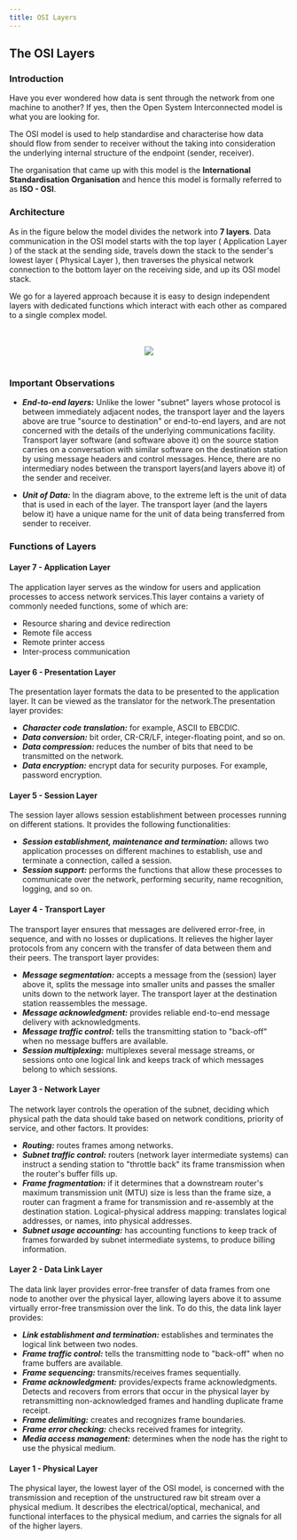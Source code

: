 ```yaml
---
title: OSI Layers 
---
```

## The OSI Layers


### Introduction


Have you ever wondered how data is sent through the network from one machine to another? If yes, then the Open System Interconnected model is what you are looking for. 

The OSI model is used to help standardise and characterise how data should flow from sender to receiver without the taking into consideration the underlying internal structure of the endpoint (sender, receiver).

The organisation that came up with this model is the **International Standardisation Organisation** and hence this model is formally referred to as **ISO - OSI**.


### Architecture 


As in the figure below the model divides the network into **7 layers**. Data communication in the OSI model starts with the top layer ( Application Layer ) of the stack at the sending side, travels down the stack to the sender's lowest layer ( Physical Layer ), then traverses the physical network connection to the bottom layer on the receiving side, and up its OSI model stack. 

We go for a layered approach because it is easy to design independent layers with dedicated functions which interact with each other as compared to a single complex model.


<p align = "center"> 
  <br></br>
  <img src="https://user-images.githubusercontent.com/16820612/33828192-2773b920-de91-11e7-8804-08dbfaf0143a.jpg"/>
  <br></br>
</p>


### **Important Observations**


* _**End-to-end layers:**_
Unlike the lower "subnet" layers whose protocol is between immediately adjacent nodes, the transport layer and the layers above are true "source to destination" or end-to-end layers, and are not concerned with the details of the underlying communications facility. Transport layer software (and software above it) on the source station carries on a conversation with similar software on the destination station by using message headers and control messages. Hence, there are no intermediary nodes between the transport layers(and layers above it) of the sender and receiver.

* _**Unit of Data:**_
In the diagram above, to the extreme left is the unit of data that is used in each of the layer. The transport layer (and the layers below it) have a unique name for the unit of data being transferred from sender to receiver. 


### **Functions of Layers**


#### **Layer 7 - Application Layer**
The application layer serves as the window for users and application processes to access network services.This layer contains a variety of commonly needed functions, some of which are:

* Resource sharing and device redirection
* Remote file access
* Remote printer access
* Inter-process communication


#### **Layer 6 - Presentation Layer**
The presentation layer formats the data to be presented to the application layer. It can be viewed as the translator for the network.The presentation layer provides:

* _**Character code translation:**_ for example, ASCII to EBCDIC.
* _**Data conversion:**_ bit order, CR-CR/LF, integer-floating point, and so on.
* _**Data compression:**_ reduces the number of bits that need to be transmitted on the network.
* _**Data encryption:**_ encrypt data for security purposes. For example, password encryption.


#### **Layer 5 - Session Layer**
The session layer allows session establishment between processes running on different stations. It provides the following functionalities:

* _**Session establishment, maintenance and termination:**_ allows two application processes on different machines to establish, use and terminate a connection, called a session.
* _**Session support:**_ performs the functions that allow these processes to communicate over the network, performing security, name recognition, logging, and so on.


#### **Layer 4 - Transport Layer**
The transport layer ensures that messages are delivered error-free, in sequence, and with no losses or duplications. It relieves the higher layer protocols from any concern with the transfer of data between them and their peers. The transport layer provides:

* _**Message segmentation:**_ accepts a message from the (session) layer above it, splits the message into smaller units and passes the smaller units down to the network layer. The transport layer at the destination station reassembles the message.
* _**Message acknowledgment:**_ provides reliable end-to-end message delivery with acknowledgments.
* _**Message traffic control:**_ tells the transmitting station to "back-off" when no message buffers are available.
* _**Session multiplexing:**_ multiplexes several message streams, or sessions onto one logical link and keeps track of which messages belong to which sessions.


#### **Layer 3 - Network Layer**
The network layer controls the operation of the subnet, deciding which physical path the data should take based on network conditions, priority of service, and other factors. It provides:

* _**Routing:**_ routes frames among networks.
* _**Subnet traffic control:**_ routers (network layer intermediate systems) can instruct a sending station to "throttle back" its frame transmission when the router's buffer fills up.
* _**Frame fragmentation:**_ if it determines that a downstream router's maximum transmission unit (MTU) size is less than the frame size, a router can fragment a frame for transmission and re-assembly at the destination station.
Logical-physical address mapping: translates logical addresses, or names, into physical addresses.
* _**Subnet usage accounting:**_ has accounting functions to keep track of frames forwarded by subnet intermediate systems, to produce billing information.


#### **Layer 2 - Data Link Layer**
The data link layer provides error-free transfer of data frames from one node to another over the physical layer, allowing layers above it to assume virtually error-free transmission over the link. To do this, the data link layer provides:

* _**Link establishment and termination:**_ establishes and terminates the logical link between two nodes.
* _**Frame traffic control:**_ tells the transmitting node to "back-off" when no frame buffers are available.
* _**Frame sequencing:**_ transmits/receives frames sequentially.
* _**Frame acknowledgment:**_ provides/expects frame acknowledgments. Detects and recovers from errors that occur in the physical layer by retransmitting non-acknowledged frames and handling duplicate frame receipt.
* _**Frame delimiting:**_ creates and recognizes frame boundaries.
* _**Frame error checking:**_ checks received frames for integrity.
* _**Media access management:**_ determines when the node has the right to use the physical medium.


#### **Layer 1 - Physical Layer**
The physical layer, the lowest layer of the OSI model, is concerned with the transmission and reception of the unstructured raw bit stream over a physical medium. It describes the electrical/optical, mechanical, and functional interfaces to the physical medium, and carries the signals for all of the higher layers.




 




